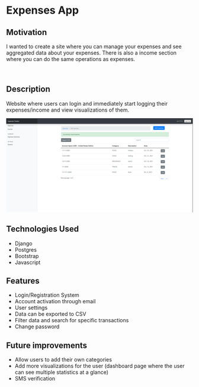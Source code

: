 # Expenses App

## **Motivation**
I wanted to create a site where you can manage your expenses and see aggregated data about your expenses. There is also a income section where you can do the same operations as expenses.

<br/>

## **Description**
Website where users can login and immediately start logging their expenses/income and view visualizations of them.

![picture of app](app.PNG)

## **Technologies Used**
- Django
- Postgres
- Bootstrap
- Javascript

## **Features**
- Login/Registration System
- Account activation through email
- User settings
- Data can be exported to CSV
- Filter data and search for specific transactions
- Change password

## **Future improvements**
- Allow users to add their own categories
- Add more visualizations for the user (dashboard page where the user can see multiple statistics at a glance)
- SMS verification

